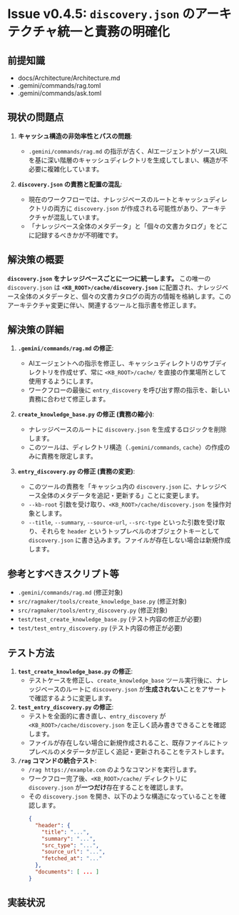 # Issue v0.4.5: `discovery.json` のアーキテクチャ統一と責務の明確化

## 前提知識
- docs/Architecture/Architecture.md
- .gemini/commands/rag.toml
- .gemini/commands/ask.toml

## 現状の問題点
1.  **キャッシュ構造の非効率性とパスの問題**:
    -   `.gemini/commands/rag.md` の指示が古く、AIエージェントがソースURLを基に深い階層のキャッシュディレクトリを生成してしまい、構造が不必要に複雑化しています。

2.  **`discovery.json` の責務と配置の混乱**:
    -   現在のワークフローでは、ナレッジベースのルートとキャッシュディレクトリの両方に `discovery.json` が作成される可能性があり、アーキテクチャが混乱しています。
    -   「ナレッジベース全体のメタデータ」と「個々の文書カタログ」をどこに記録するべきかが不明確です。

## 解決策の概要
**`discovery.json` をナレッジベースごとに一つに統一します。**
この唯一の `discovery.json` は **`<KB_ROOT>/cache/discovery.json`** に配置され、ナレッジベース全体のメタデータと、個々の文書カタログの両方の情報を格納します。このアーキテクチャ変更に伴い、関連するツールと指示書を修正します。

## 解決策の詳細
1.  **`.gemini/commands/rag.md` の修正**:
    -   AIエージェントへの指示を修正し、キャッシュディレクトリのサブディレクトリを作成せず、常に `<KB_ROOT>/cache/` を直接の作業場所として使用するようにします。
    -   ワークフローの最後に `entry_discovery` を呼び出す際の指示を、新しい責務に合わせて修正します。

2.  **`create_knowledge_base.py` の修正 (責務の縮小)**:
    -   ナレッジベースのルートに `discovery.json` を生成するロジックを削除します。
    -   このツールは、ディレクトリ構造（`.gemini/commands`, `cache`）の作成のみに責務を限定します。

3.  **`entry_discovery.py` の修正 (責務の変更)**:
    -   このツールの責務を「キャッシュ内の `discovery.json` に、ナレッジベース全体のメタデータを追記・更新する」ことに変更します。
    -   `--kb-root` 引数を受け取り、`<KB_ROOT>/cache/discovery.json` を操作対象とします。
    -   `--title`, `--summary`, `--source-url`, `--src-type` といった引数を受け取り、それらを `header` というトップレベルのオブジェクトキーとして `discovery.json` に書き込みます。ファイルが存在しない場合は新規作成します。

## 参考とすべきスクリプト等
- `.gemini/commands/rag.md` (修正対象)
- `src/ragmaker/tools/create_knowledge_base.py` (修正対象)
- `src/ragmaker/tools/entry_discovery.py` (修正対象)
- `test/test_create_knowledge_base.py` (テスト内容の修正が必要)
- `test/test_entry_discovery.py` (テスト内容の修正が必要)

## テスト方法
1.  **`test_create_knowledge_base.py` の修正**:
    -   テストケースを修正し、`create_knowledge_base` ツール実行後に、ナレッジベースのルートに `discovery.json` が**生成されない**ことをアサートで確認するように変更します。
2.  **`test_entry_discovery.py` の修正**:
    -   テストを全面的に書き直し、`entry_discovery` が `<KB_ROOT>/cache/discovery.json` を正しく読み書きできることを確認します。
    -   ファイルが存在しない場合に新規作成されること、既存ファイルにトップレベルのメタデータが正しく追記・更新されることをテストします。
2.  **`/rag` コマンドの統合テスト**:
    -   `/rag https://example.com` のようなコマンドを実行します。
    -   ワークフロー完了後、`<KB_ROOT>/cache/` ディレクトリに `discovery.json` が**一つだけ**存在することを確認します。
    -   その `discovery.json` を開き、以下のような構造になっていることを確認します。
        ```json
        {
          "header": {
            "title": "...",
            "summary": "...",
            "src_type": "...",
            "source_url": "...",
            "fetched_at": "..."
          },
          "documents": [ ... ]
        }
        ```

## 実装状況
